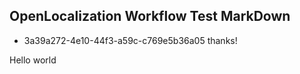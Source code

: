 ## OpenLocalization Workflow Test MarkDown
* 3a39a272-4e10-44f3-a59c-c769e5b36a05 
thanks!

Hello world